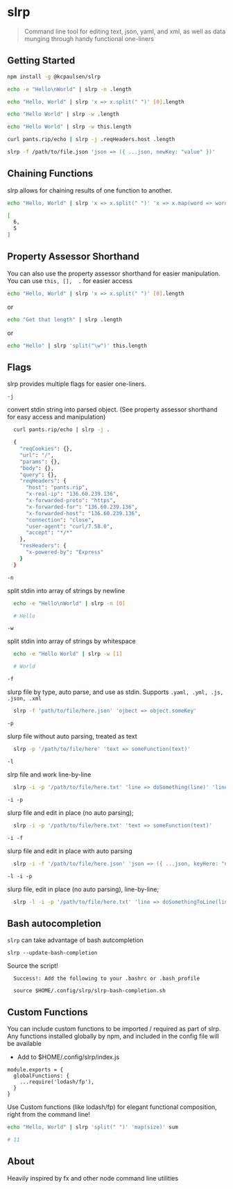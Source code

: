 # slrp

> Command line tool for editing text, json, yaml, and xml, as well as data munging through handy functional one-liners

## Getting Started

```bash
npm install -g @kcpaulsen/slrp
```

```bash
echo -e "Hello\nWorld" | slrp -n .length

echo "Hello, World" | slrp 'x => x.split(" ")' [0].length

echo "Hello World" | slrp -w .length

echo "Hello World" | slrp -w this.length

curl pants.rip/echo | slrp -j .reqHeaders.host .length

slrp -f /path/to/file.json 'json => ({ ...json, newKey: "value" })'
```


## Chaining Functions

slrp allows for chaining results of one function to another.

```bash
echo "Hello, World" | slrp 'x => x.split(" ")' 'x => x.map(word => word.length)'

[
  6,
  5
]
```

## Property Assessor Shorthand

You can also use the property assessor shorthand for easier manipulation. You can use `this, [],  .` for easier access

```bash
echo "Hello, World" | slrp 'x => x.split(" ")' [0].length
```

or

```bash
echo "Get that length" | slrp .length
```

or

```bash
echo "Hello" | slrp 'split("\w")' this.length
```

## Flags

slrp provides multiple flags for easier one-liners.

`-j`

convert stdin string into parsed object.
(See property assessor shorthand for easy access and manipulation)

```bash
  curl pants.rip/echo | slrp -j .

  {
    "reqCookies": {},
    "url": "/",
    "params": {},
    "body": {},
    "query": {},
    "reqHeaders": {
      "host": "pants.rip",
      "x-real-ip": "136.60.239.136",
      "x-forwarded-proto": "https",
      "x-forwarded-for": "136.60.239.136",
      "x-forwarded-host": "136.60.239.136",
      "connection": "close",
      "user-agent": "curl/7.58.0",
      "accept": "*/*"
    },
    "resHeaders": {
      "x-powered-by": "Express"
    }
  }
```

`-n`

split stdin into array of strings by newline

```bash
  echo -e "Hello\nWorld" | slrp -n [0]

  # Hello
```

`-w`

split stdin into array of strings by whitespace

```bash
  echo -e "Hello World" | slrp -w [1]

  # World
```

`-f`

slurp file by type, auto parse, and use as stdin.
Supports `.yaml, .yml, .js, .json, .xml`

```bash
  slrp -f 'path/to/file/here.json' 'ojbect => object.someKey'
```

`-p`

slurp file without auto parsing, treated as text

```bash
  slrp -p '/path/to/file/here' 'text => someFunction(text)'
```

`-l`

slrp file and work line-by-line

```bash
  slrp -i -p '/path/to/file/here.txt' 'line => doSomething(line)' 'line => anotherThing(line)'
```

`-i -p`

slurp file and edit in place (no auto parsing);

```bash
  slrp -i -p '/path/to/file/here.txt' 'text => someFunction(text)'
```

`-i -f`

slurp file and edit in place with auto parsing

```bash
  slrp -i -f '/path/to/file/here.json' 'json => ({ ...json, keyHere: "newValue" })'
```

`-l -i -p`

slurp file, edit in place (no auto parsing), line-by-line;

```bash
  slrp -l -i -p '/path/to/file/here.txt' 'line => doSomethingToLine(line)'
```

## Bash autocompletion

`slrp` can take advantage of bash autcompletion

`slrp --update-bash-completion`

Source the script!
```shell
  Success!: Add the following to your .bashrc or .bash_profile

  source $HOME/.config/slrp/slrp-bash-completion.sh
```

## Custom Functions

You can include custom functions to be imported / required as part of slrp.
Any functions installed globally by npm, and included in the config file will be available

* Add to $HOME/.config/slrp/index.js

```
module.exports = {
  globalFunctions: {
    ...require('lodash/fp'),
  }
}
```

Use Custom functions (like lodash/fp) for elegant functional composition,
right from the command line!

```bash
echo "Hello, World" | slrp 'split(" ")' 'map(size)' sum

# 11
```


## About

Heavily inspired by fx and other node command line utilities
